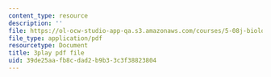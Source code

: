 ```yaml
---
content_type: resource
description: ''
file: https://ol-ocw-studio-app-qa.s3.amazonaws.com/courses/5-08j-biological-chemistry-ii-spring-2016/39de25aafb8cdad2b9b33c3f38823804_PoFDK7Kwx1o.pdf
file_type: application/pdf
resourcetype: Document
title: 3play pdf file
uid: 39de25aa-fb8c-dad2-b9b3-3c3f38823804
---
```

